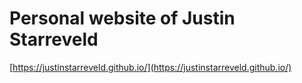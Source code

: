# Personal website of Justin Starreveld

[https://justinstarreveld.github.io/](https://justinstarreveld.github.io/)
